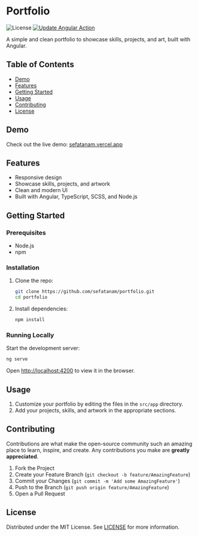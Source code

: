 # Portfolio

![License](https://img.shields.io/github/license/sefatanam/portfolio)
[![Update Angular Action](https://github.com/sefatanam/portfolio/actions/workflows/ng-update.yml/badge.svg)](https://github.com/sefatanam/portfolio/actions/workflows/ng-update.yml)

A simple and clean portfolio to showcase skills, projects, and art, built with Angular.

## Table of Contents

- [Demo](#demo)
- [Features](#features)
- [Getting Started](#getting-started)
- [Usage](#usage)
- [Contributing](#contributing)
- [License](#license)

## Demo

Check out the live demo: [sefatanam.vercel.app](https://sefatanam.vercel.app)

## Features

- Responsive design
- Showcase skills, projects, and artwork
- Clean and modern UI
- Built with Angular, TypeScript, SCSS, and Node.js

## Getting Started

### Prerequisites

- Node.js
- npm

### Installation

1. Clone the repo:
   ```sh
   git clone https://github.com/sefatanam/portfolio.git
   cd portfolio
   ```

2. Install dependencies:
   ```sh
   npm install
   ```

### Running Locally

Start the development server:
```sh
ng serve
```

Open [http://localhost:4200](http://localhost:4200) to view it in the browser.

## Usage

1. Customize your portfolio by editing the files in the `src/app` directory.
2. Add your projects, skills, and artwork in the appropriate sections.

## Contributing

Contributions are what make the open-source community such an amazing place to learn, inspire, and create. Any contributions you make are **greatly appreciated**.

1. Fork the Project
2. Create your Feature Branch (`git checkout -b feature/AmazingFeature`)
3. Commit your Changes (`git commit -m 'Add some AmazingFeature'`)
4. Push to the Branch (`git push origin feature/AmazingFeature`)
5. Open a Pull Request

## License

Distributed under the MIT License. See [LICENSE](https://github.com/sefatanam/portfolio/blob/main/LICENSE) for more information.

